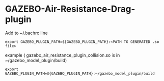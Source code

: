 # GAZEBO-Air-Resistance-Drag-plugin

Add to ~/.bachrc line 
```
export GAZEBO_PLUGIN_PATH=${GAZEBO_PLUGIN_PATH}:<PATH TO GENERATED .so file>
```
example ( gazebo_air_resistance_plugin_collision.so is in ~/gazebo_model_plugin/build) 
```
export GAZEBO_PLUGIN_PATH=${GAZEBO_PLUGIN_PATH}:~/gazebo_model_plugin/build
```
